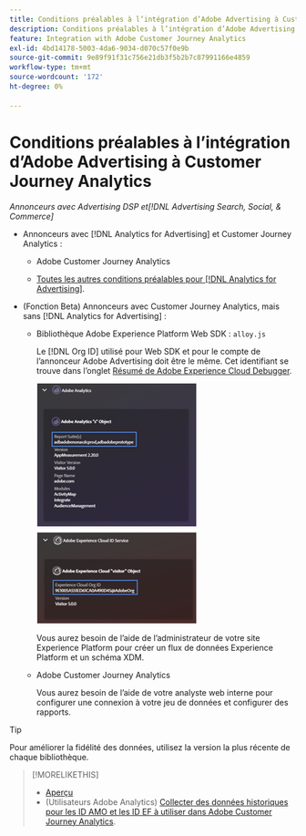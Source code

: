 ```yaml
---
title: Conditions préalables à l’intégration d’Adobe Advertising à Customer Journey Analytics
description: Conditions préalables à l’intégration d’Adobe Advertising à Customer Journey Analytics
feature: Integration with Adobe Customer Journey Analytics
exl-id: 4bd14178-5003-4da6-9034-d070c57f0e9b
source-git-commit: 9e89f91f31c756e21db3f5b2b7c87991166e4859
workflow-type: tm+mt
source-wordcount: '172'
ht-degree: 0%

---
```


# Conditions préalables à l’intégration d’Adobe Advertising à Customer Journey Analytics

*Annonceurs avec Advertising DSP et[!DNL Advertising Search, Social, & Commerce]*

* Annonceurs avec [!DNL Analytics for Advertising] et Customer Journey Analytics :

   * Adobe Customer Journey Analytics <!-- any specific version? -->

   * [Toutes les autres conditions préalables pour [!DNL Analytics for Advertising]](/help/integrations/analytics/prerequisites.md).

* (Fonction Beta) Annonceurs avec Customer Journey Analytics, mais sans [!DNL Analytics for Advertising] :

   * Bibliothèque Adobe Experience Platform Web SDK : `alloy.js`

     Le [!DNL Org ID] utilisé pour Web SDK et pour le compte de l’annonceur Adobe Advertising doit être le même. Cet identifiant se trouve dans l’onglet [ Résumé de Adobe Experience Cloud Debugger](https://experienceleague.adobe.com/docs/debugger/using-v2/summary.html).

     ![Écran Résumé d’Experience Cloud Debugger](/help/integrations/assets/a4adc-debugger-summary.png)

     Vous aurez besoin de l’aide de l’administrateur de votre site Experience Platform pour créer un flux de données Experience Platform et un schéma XDM.

   * Adobe Customer Journey Analytics <!-- any specific version? -->

     Vous aurez besoin de l’aide de votre analyste web interne pour configurer une connexion à votre jeu de données et configurer des rapports.

>[!TIP]
>
>Pour améliorer la fidélité des données, utilisez la version la plus récente de chaque bibliothèque.

>[!MORELIKETHIS]
>
>* [Aperçu](overview.md)
>* (Utilisateurs Adobe Analytics) [Collecter des données historiques pour les ID AMO et les ID EF à utiliser dans Adobe Customer Journey Analytics](/help/integrations/analytics/rvars-to-evars.md).
